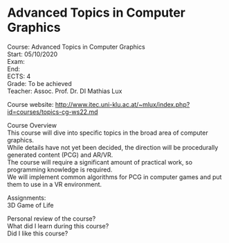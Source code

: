 # Advanced Topics in Computer Graphics

Course: Advanced Topics in Computer Graphics<br/>
Start: 05/10/2020<br/>
Exam: <br/>
End:<br/>
ECTS: 4<br/>
Grade: To be achieved<br/>
Teacher: Assoc. Prof. Dr. DI Mathias Lux<br/>

Course website: http://www.itec.uni-klu.ac.at/~mlux/index.php?id=courses/topics-cg-ws22.md<br/>

Course Overview<br/>
This course will dive into specific topics in the broad area of computer graphics.<br/>
While details have not yet been decided, the direction will be procedurally generated content (PCG) and AR/VR.<br/>
The course will require a significant amount of practical work, so programming knowledge is required.<br/>
We will implement common algorithms for PCG in computer games and put them to use in a VR environment.<br/>

Assignments:<br/>
3D Game of Life<br/>

Personal review of the course?<br/>
What did I learn during this course?<br/>
Did I like this course?<br/>
